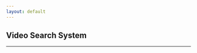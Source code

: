 ```yaml
---
layout: default
---
```


## Video Search System

---


<html>
<head>
    <script>
        
        var video_list = null

    function displayData(data) {
        const dataContainer = document.getElementById('dataContainer');
        dataContainer.textContent = JSON.stringify(data, null, 2);
    }


        function send_request(){
            var query = document.getElementById('vid_search_query').value
               fetch('https://ansidd.eastus.cloudapp.azure.com:8000/rag_bms/?query='+query,{
                method : 'GET',
                headers : {
                    'Content-Type': 'application/json; charset=UTF-8'
                }
            }
        )
        .then(response => response.json())
        .then(function(response){
            console.log(response);

            displayData(response);

        })};

    </script>
</head>
<body>

<center>

<input type='text' id='vid_search_query' value='What is the mission of Bristol Myers Squibb?' style="width: 200px">
<button id='submit' onClick="send_request()">Search</button>
<br>
<br>
<div id="dataContainer">Loading data...</div>
</center>
</body>
</html>